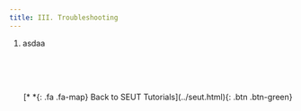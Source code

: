 ```yaml
---
title: III. Troubleshooting
---
```

1. asdaa
<br><br/>

<br><br/>
<p style="text-align:right">[*&nbsp;*{: .fa .fa-map} Back to SEUT Tutorials](../seut.html){: .btn .btn-green}</p>